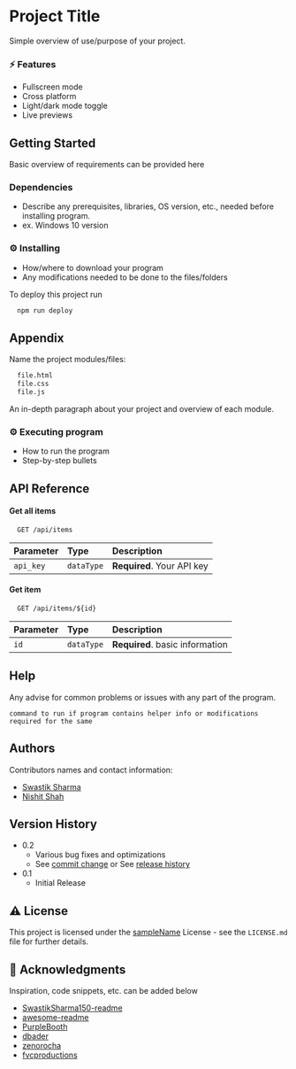 # Project Title
Simple overview of use/purpose of your project.

### ⚡ Features
* Fullscreen mode
* Cross platform
* Light/dark mode toggle
* Live previews

## Getting Started
Basic overview of requirements can be provided here

### Dependencies
* Describe any prerequisites, libraries, OS version, etc., needed before installing program.
* ex. Windows 10 version

### ⚙️ Installing
* How/where to download your program
* Any modifications needed to be done to the files/folders

To deploy this project run

```bash
  npm run deploy
```

## Appendix

Name the project modules/files:

```bash
  file.html
  file.css
  file.js
```
An in-depth paragraph about your project and overview of each module.

### ⚙️ Executing program

* How to run the program
* Step-by-step bullets

## API Reference

#### Get all items
```http
  GET /api/items
```

| Parameter | Type     | Description                  |
| :-------- | :------- | :-------------------------   |
| `api_key` | `dataType` | **Required**. Your API key |

#### Get item
```http
  GET /api/items/${id}
```

| Parameter | Type     | Description                       |
| :-------- | :------- | :-------------------------------- |
| `id`      | `dataType` | **Required**. basic information |

## Help

Any advise for common problems or issues with any part of the program.
```
command to run if program contains helper info or modifications required for the same
```

## Authors

Contributors names and contact information:

* [Swastik Sharma](https://www.linkedin.com/in/swastiksharma150/)
* [Nishit Shah](https://www.linkedin.com/in/nishit-shah-043518229/)

## Version History

* 0.2
    * Various bug fixes and optimizations
    * See [commit change](link) or See [release history](link)
* 0.1
    * Initial Release

## ⚠️ License

This project is licensed under the [sampleName](link) License - see the `LICENSE.md` file for further details.

## 🔗 Acknowledgments

Inspiration, code snippets, etc. can be added below
* [SwastikSharma150-readme](https://github.com/SwastikSharma150/SwastikSharma150)
* [awesome-readme](https://github.com/matiassingers/awesome-readme)
* [PurpleBooth](https://gist.github.com/PurpleBooth/109311bb0361f32d87a2)
* [dbader](https://github.com/dbader/readme-template)
* [zenorocha](https://gist.github.com/zenorocha/4526327)
* [fvcproductions](https://gist.github.com/fvcproductions/1bfc2d4aecb01a834b46)
